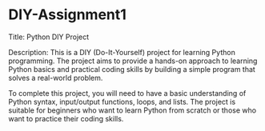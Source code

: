 # DIY-Assignment1

Title: Python DIY Project

Description: This is a DIY (Do-It-Yourself) project for learning Python programming. The project aims to provide a hands-on approach to learning Python basics and practical coding skills by building a simple program that solves a real-world problem.

To complete this project, you will need to have a basic understanding of Python syntax, input/output functions, loops, and lists. The project is suitable for beginners who want to learn Python from scratch or those who want to practice their coding skills.
